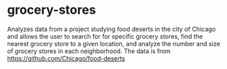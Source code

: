 # grocery-stores
Analyzes data from a project studying food deserts in the city of Chicago and allows the user to search for for specific grocery stores, find the nearest grocery store to a given location, and analyze the number and size of grocery stores in each neighborhood. The data is from https://github.com/Chicago/food-deserts
